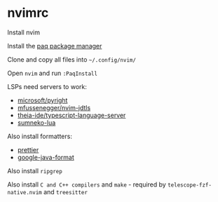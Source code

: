 # nvimrc

Install nvim

Install the [paq package manager](https://github.com/savq/paq-nvim)

Clone and copy all files into `~/.config/nvim/`

Open `nvim` and run `:PaqInstall`

LSPs need servers to work:

- [microsoft/pyright](https://github.com/microsoft/pyright)
- [mfussenegger/nvim-jdtls](https://github.com/mfussenegger/nvim-jdtls)
- [theia-ide/typescript-language-server](https://github.com/theia-ide/typescript-language-server)
- [sumneko-lua](https://github.com/sumneko/lua-language-server)

Also install formatters:

- [prettier](https://prettier.io/docs/en/install.html)
- [google-java-format](https://github.com/google/google-java-format)

Also install `ripgrep`

Also install `C and C++ compilers` and `make` - required by `telescope-fzf-native.nvim` and `treesitter`
